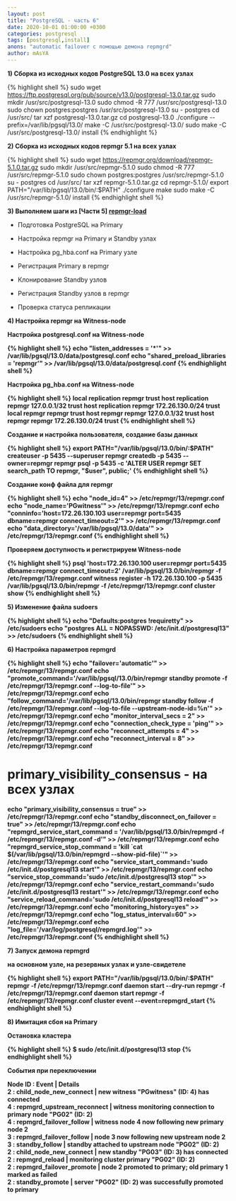 ```yaml
---
layout: post
title: "PostgreSQL - часть 6" 
date: 2020-10-01 01:00:00 +0300
categories: postgresql
tags: [postgresql,install]
anons: "automatic failover с помощью демона repmgrd"
author: mAsYA
---
```


<b>1) Сборка из исходных кодов PostgreSQL 13.0 на всех узлах</b>

{% highlight shell %}
sudo wget https://ftp.postgresql.org/pub/source/v13.0/postgresql-13.0.tar.gz
sudo mkdir /usr/src/postgresql-13.0
sudo chmod -R 777 /usr/src/postgresql-13.0
sudo chown postgres:postgres /usr/src/postgresql-13.0
su - postgres
cd /usr/src/
tar xzf postgresql-13.0.tar.gz
cd postgresql-13.0
./configure --prefix=/var/lib/pgsql/13.0/
make -C /usr/src/postgresql-13.0/
sudo make -C /usr/src/postgresql-13.0/ install
{% endhighlight %}

<b>2) Сборка из исходных кодов repmgr 5.1 на всех узлах</b>

{% highlight shell %}
sudo wget https://repmgr.org/download/repmgr-5.1.0.tar.gz
sudo mkdir /usr/src/repmgr-5.1.0
sudo chmod -R 777 /usr/src/repmgr-5.1.0
sudo chown postgres:postgres /usr/src/repmgr-5.1.0
su - postgres
cd /usr/src/
tar xzf repmgr-5.1.0.tar.gz
cd repmgr-5.1.0/
export PATH="/var/lib/pgsql/13.0/bin/:$PATH"
./configure
make
sudo make -C /usr/src/repmgr-5.1.0/ install
{% endhighlight shell %}

<b>3) Выполняем шаги из [Части 5] [repmgr-load]</b>

- Подготовка PostgreSQL на Primary

- Настройка repmgr на Primary и Standby узлах

- Настройка pg_hba.conf на Primary узле

- Регистрация Primary в repmgr

- Клонирование Standby узлов

- Регистрация Standby узлов в repmgr

- Проверка статуса репликации

<b>4) Настройка repmgr на Witness-node

Настройка postgresql.conf на Witness-node

{% highlight shell %}
echo "listen_addresses = '*'" >> /var/lib/pgsql/13.0/data/postgresql.conf
echo "shared_preload_libraries = 'repmgr'" >> /var/lib/pgsql/13.0/data/postgresql.conf
{% endhighlight shell %}

Настройка pg_hba.conf на Witness-node

{% highlight shell %}
local   replication     repmgr                                  trust
host    replication     repmgr          127.0.0.1/32            trust
host    replication     repmgr          172.26.130.0/24         trust
local   repmgr          repmgr                                  trust
host    repmgr          repmgr          127.0.0.1/32            trust
host    repmgr          repmgr          172.26.130.0/24         trust
{% endhighlight shell %}

Создание и настройка пользователя, создание базы данных

{% highlight shell %}
export PATH="/var/lib/pgsql/13.0/bin/:$PATH"
createuser -p 5435 --superuser repmgr
createdb -p 5435 --owner=repmgr repmgr
psql -p 5435 -c 'ALTER USER repmgr SET search_path TO repmgr, "$user", public;'
{% endhighlight shell %}

Создание конф файла для repmgr

{% highlight shell %}
echo "node_id=4" >> /etc/repmgr/13/repmgr.conf
echo "node_name='PGwitness'" >> /etc/repmgr/13/repmgr.conf
echo "conninfo='host=172.26.130.103 user=repmgr port=5435 dbname=repmgr connect_timeout=2'" >> /etc/repmgr/13/repmgr.conf
echo "data_directory='/var/lib/pgsql/13.0/data'" >> /etc/repmgr/13/repmgr.conf
{% endhighlight shell %}

Проверяем доступность и регистрируем Witness-node

{% highlight shell %}
psql 'host=172.26.130.100 user=repmgr port=5435 dbname=repmgr connect_timeout=2'
/var/lib/pgsql/13.0/bin/repmgr -f /etc/repmgr/13/repmgr.conf witness register -h 172.26.130.100 -p 5435
/var/lib/pgsql/13.0/bin/repmgr -f /etc/repmgr/13/repmgr.conf cluster show
{% endhighlight shell %}

<b>5) Изменение файла sudoers</b>

{% highlight shell %}
echo "Defaults:postgres !requiretty" >> /etc/sudoers
echo "postgres ALL = NOPASSWD: /etc/init.d/postgresql13" >> /etc/sudoers
{% endhighlight shell %}

<b>6) Настройка параметров repmgrd</b>

{% highlight shell %}
echo "failover='automatic'" >> /etc/repmgr/13/repmgr.conf
echo "promote_command='/var/lib/pgsql/13.0/bin/repmgr standby promote -f /etc/repmgr/13/repmgr.conf --log-to-file'" >> /etc/repmgr/13/repmgr.conf
echo "follow_command='/var/lib/pgsql/13.0/bin/repmgr standby follow -f /etc/repmgr/13/repmgr.conf --log-to-file --upstream-node-id=%n'" >> /etc/repmgr/13/repmgr.conf
echo "monitor_interval_secs = 2" >> /etc/repmgr/13/repmgr.conf
echo "connection_check_type = 'ping'" >> /etc/repmgr/13/repmgr.conf
echo "reconnect_attempts = 4" >> /etc/repmgr/13/repmgr.conf
echo "reconnect_interval = 8" >> /etc/repmgr/13/repmgr.conf
# primary_visibility_consensus - на всех узлах
echo "primary_visibility_consensus = true" >> /etc/repmgr/13/repmgr.conf
echo "standby_disconnect_on_failover = true" >> /etc/repmgr/13/repmgr.conf
echo "repmgrd_service_start_command = '/var/lib/pgsql/13.0/bin/repmgrd -f /etc/repmgr/13/repmgr.conf -d'" >> /etc/repmgr/13/repmgr.conf
echo "repmgrd_service_stop_command = 'kill \`cat \$(/var/lib/pgsql/13.0/bin/repmgrd --show-pid-file)\`'" >> /etc/repmgr/13/repmgr.conf
echo "service_start_command='sudo /etc/init.d/postgresql13 start'" >> /etc/repmgr/13/repmgr.conf
echo "service_stop_command='sudo /etc/init.d/postgresql13 stop'" >> /etc/repmgr/13/repmgr.conf
echo "service_restart_command='sudo /etc/init.d/postgresql13 restart'" >> /etc/repmgr/13/repmgr.conf
echo "service_reload_command='sudo /etc/init.d/postgresql13 reload'" >> /etc/repmgr/13/repmgr.conf
echo "monitoring_history=yes" >> /etc/repmgr/13/repmgr.conf
echo "log_status_interval=60" >> /etc/repmgr/13/repmgr.conf
echo "log_file='/var/log/postgresql/repmgrd.log'" >> /etc/repmgr/13/repmgr.conf
{% endhighlight shell %}

<b>7) Запуск демона repmgrd</b>

на основном узле, на резервных узлах и узле-свидетеле

{% highlight shell %}
export PATH="/var/lib/pgsql/13.0/bin/:$PATH"
repmgr -f /etc/repmgr/13/repmgr.conf daemon start --dry-run
repmgr -f /etc/repmgr/13/repmgr.conf daemon start
repmgr -f /etc/repmgr/13/repmgr.conf cluster event --event=repmgrd_start
{% endhighlight shell %}

<b>8) Имитация сбоя на Primary</b>

Остановка кластера 

{% highlight shell %}
$ sudo /etc/init.d/postgresql13 stop
{% endhighlight shell %}

События при переключении

 Node ID : Event                      | Details                                                           
 2       : child_node_new_connect     | new witness "PGwitness" (ID: 4) has connected                     
 4       : repmgrd_upstream_reconnect | witness monitoring connection to primary node "PG02" (ID: 2)      
 4       : repmgrd_failover_follow    | witness node 4 now following new primary node 2                   
 3       : repmgrd_failover_follow    | node 3 now following new upstream node 2                          
 3       : standby_follow             | standby attached to upstream node "PG02" (ID: 2)                  
 2       : child_node_new_connect     | new standby "PG03" (ID: 3) has connected                          
 2       : repmgrd_reload             | monitoring cluster primary "PG02" (ID: 2)                         
 2       : repmgrd_failover_promote   | node 2 promoted to primary; old primary 1 marked as failed        
 2       : standby_promote            | server "PG02" (ID: 2) was successfully promoted to primary               

[repmgr-load]: https://masya.github.io/postgresql/2020/07/04/postgres-part-05.html
